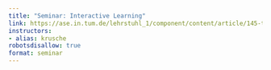 ```yaml
---
title: "Seminar: Interactive Learning"
link: https://ase.in.tum.de/lehrstuhl_1/component/content/article/145-teaching/st20/1112-seminar-interactive-learning-summer20?Itemid=115
instructors:
- alias: krusche
robotsdisallow: true
format: seminar
---
```

